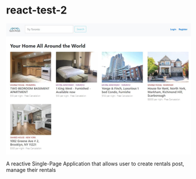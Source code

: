 # react-test-2

<img class='header-img' src='https://github.com/Incarnation/react-test-2/blob/master/screenshots/home_page.jpg' />


A reactive Single-Page Application that allows user to create rentals post, manage their rentals
